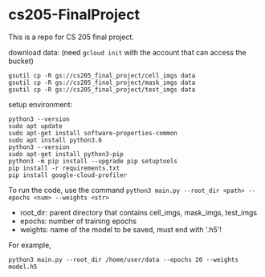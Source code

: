 # cs205-FinalProject
This is a repo for CS 205 final project.
  



download data: (need ```gcloud init``` with the account that can access the bucket)
```
gsutil cp -R gs://cs205_final_project/cell_imgs data
gsutil cp -R gs://cs205_final_project/mask_imgs data
gsutil cp -R gs://cs205_final_project/test_imgs data
```
setup environment:
```
python3 --version
sudo apt update
sudo apt-get install software-properties-common
sudo apt install python3.6
python3 --version
sudo apt-get install python3-pip
python3 -m pip install --upgrade pip setuptools
pip install -r requirements.txt
pip install google-cloud-profiler
```

To run the code, use the command ```python3 main.py --root_dir <path> --epochs <num> --weights <str>```
- root_dir: parent directory that contains cell_imgs, mask_imgs, test_imgs  
- epochs: number of training epochs  
- weights: name of the model to be saved, must end with '.h5'!  

For example, 
```
python3 main.py --root_dir /home/user/data --epochs 20 --weights model.h5
```

